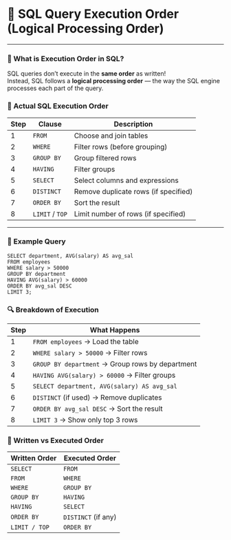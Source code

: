 # 🧠 SQL Query Execution Order (Logical Processing Order)

---
### 📘 What is Execution Order in SQL?

SQL queries don’t execute in the **same order** as written!  
Instead, SQL follows a **logical processing order** — the way the SQL engine processes each part of the query.


### 🔢 Actual SQL Execution Order

| Step | Clause       | Description                                 |
|------|--------------|---------------------------------------------|
| 1    | `FROM`       | Choose and join tables                      |
| 2    | `WHERE`      | Filter rows (before grouping)               |
| 3    | `GROUP BY`   | Group filtered rows                         |
| 4    | `HAVING`     | Filter groups                               |
| 5    | `SELECT`     | Select columns and expressions              |
| 6    | `DISTINCT`   | Remove duplicate rows (if specified)        |
| 7    | `ORDER BY`   | Sort the result                             |
| 8    | `LIMIT` / `TOP` | Limit number of rows (if specified)     |

---

### 🧾 Example Query

```roomsql
SELECT department, AVG(salary) AS avg_sal
FROM employees
WHERE salary > 50000
GROUP BY department
HAVING AVG(salary) > 60000
ORDER BY avg_sal DESC
LIMIT 3;
```
### 🔍 Breakdown of Execution
| Step | What Happens                                     |
| ---- | ------------------------------------------------ |
| 1    | `FROM employees` → Load the table                |
| 2    | `WHERE salary > 50000` → Filter rows             |
| 3    | `GROUP BY department` → Group rows by department |
| 4    | `HAVING AVG(salary) > 60000` → Filter groups     |
| 5    | `SELECT department, AVG(salary) AS avg_sal`      |
| 6    | `DISTINCT` (if used) → Remove duplicates         |
| 7    | `ORDER BY avg_sal DESC` → Sort the result        |
| 8    | `LIMIT 3` → Show only top 3 rows                 |

### 🔁 Written vs Executed Order
| Written Order | Executed Order      |
| ------------- | ------------------- |
| `SELECT`      | `FROM`              |
| `FROM`        | `WHERE`             |
| `WHERE`       | `GROUP BY`          |
| `GROUP BY`    | `HAVING`            |
| `HAVING`      | `SELECT`            |
| `ORDER BY`    | `DISTINCT` (if any) |
| `LIMIT / TOP` | `ORDER BY`          |
